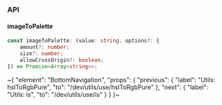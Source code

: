 

### API

#### imageToPalette

```ts
const imageToPalette: (value: string, options?: {
    amount?: number;
    size?: number;
    allowCrossOrigin?: boolean;
}) => Promise<Array<string>>;
```


~{
  "element": "BottomNavigation",
  "props": {
    "previous": {
      "label": "Utils: hslToRgbPure",
      "to": "/dev/utils/use/hslToRgbPure"
    },
    "next": {
      "label": "Utils: is",
      "to": "/dev/utils/use/is"
    }
  }
}~